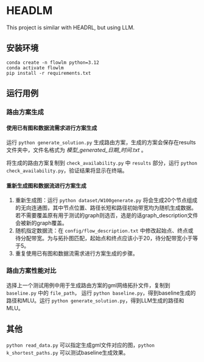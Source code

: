 # HEADLM

This project is similar with HEADRL, but using LLM.

## 安装环境

```
conda create -n flowlm python=3.12
conda activate flowlm
pip install -r requirements.txt
```

## 运行用例

### 路由方案生成

#### 使用已有图和数据流需求进行方案生成

运行 `python generate_solution.py` 生成路由方案，生成的方案会保存在results文件夹中，文件名格式为
*模型_generated_日期_时间.txt* 。

将生成的路由方案复制到 `check_availability.py` 中 `results` 部分，运行 `python check_availability.py`，验证结果将显示在终端。

#### 重新生成图和数据流进行方案生成

1. 重新生成图：运行 `python dataset/W100generate.py` 将会生成20个节点组成的无向连通图，其中节点位置、路径长短和路径初始带宽均为随机生成数据。
   若不需要覆盖原有用于测试的graph则选否，选是的话graph_description文件会被新的graph覆盖。
2. 随机指定数据流：在 `config/flow_description.txt` 中修改起始点、终点或待分配带宽。为与拓扑图匹配，起始点和终点应该小于20，待分配带宽小于等于5。
3. 重复使用已有图和数据流需求进行方案生成的步骤。

### 路由方案性能对比

选择上一个测试用例中用于生成路由方案的gml网络拓扑文件，复制到 `baseline.py` 中的 `file_path`，
运行 `python baseline.py`，得到baseline生成的路径和MLU。运行 `python generate_solution.py`，得到LLM生成的路径和MLU。

## 其他

`python read_data.py` 可以指定生成gml文件对应的图，`python k_shortest_paths.py` 可以测试baseline生成效果。